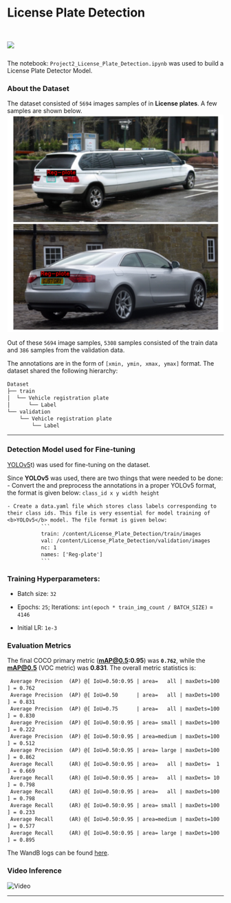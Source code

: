 # License Plate Detection
# <img src = "https://opencv.org/wp-content/uploads/2021/06/OpenCV_logo_black_.png">

The notebook: `Project2_License_Plate_Detection.ipynb` was used to build a License Plate Detector Model.

### About the Dataset

The dataset consisted of `5694` images samples of in **License plates**.  A few samples are shown below.
![Images](https://github.com/04092000f/License-Detection/blob/main/visuals/image.png)<br>

Out of these `5694` image samples,  `5308` samples consisted of the train data and `386` samples from the validation data.

The annotations are in the form of `[xmin, ymin, xmax, ymax]` format. The dataset shared the following hierarchy:

```
Dataset
├── train
│  └── Vehicle registration plate
│      └── Label
└── validation
    └── Vehicle registration plate
        └── Label
```



---

### Detection Model used for Fine-tuning

[YOLOv5](https://github.com/ultralytics/yolov5)t) was used for fine-tuning on the dataset.

Since <b>YOLOv5</b> was used, there are two things that were needed to be done:
    - Convert the and preprocess the annotations in a proper YOLOv5 format, the format is given below:
            `class_id x y width height`

    - Create a data.yaml file which stores class labels corresponding to their class ids. This file is very essential for model training of <b>YOLOv5</b> model. The file format is given below:
               ``` 
               train: /content/License_Plate_Detection/train/images
               val: /content/License_Plate_Detection/validation/images
               nc: 1
               names: ['Reg-plate']
               ```



### Training Hyperparameters:

* Batch size: `32`

* Epochs: `25`; Iterations: `int(epoch * train_img_count / BATCH_SIZE)`  = `4146`

* Initial LR: `1e-3`

  

### Evaluation Metrics

The final COCO primary metric (**mAP@0.5:0.95**) was **`0.762`**, while the **mAP@0.5** (VOC metric) was **0.831**. The overall metric statistics is:

```
 Average Precision  (AP) @[ IoU=0.50:0.95 | area=   all | maxDets=100 ] = 0.762
 Average Precision  (AP) @[ IoU=0.50      | area=   all | maxDets=100 ] = 0.831
 Average Precision  (AP) @[ IoU=0.75      | area=   all | maxDets=100 ] = 0.830
 Average Precision  (AP) @[ IoU=0.50:0.95 | area= small | maxDets=100 ] = 0.222
 Average Precision  (AP) @[ IoU=0.50:0.95 | area=medium | maxDets=100 ] = 0.512
 Average Precision  (AP) @[ IoU=0.50:0.95 | area= large | maxDets=100 ] = 0.862
 Average Recall     (AR) @[ IoU=0.50:0.95 | area=   all | maxDets=  1 ] = 0.669
 Average Recall     (AR) @[ IoU=0.50:0.95 | area=   all | maxDets= 10 ] = 0.798
 Average Recall     (AR) @[ IoU=0.50:0.95 | area=   all | maxDets=100 ] = 0.798
 Average Recall     (AR) @[ IoU=0.50:0.95 | area= small | maxDets=100 ] = 0.233
 Average Recall     (AR) @[ IoU=0.50:0.95 | area=medium | maxDets=100 ] = 0.577
 Average Recall     (AR) @[ IoU=0.50:0.95 | area= large | maxDets=100 ] = 0.895
```



The WandB logs can be found [here](https://wandb.ai/furqansa344-na/opencv_od_project/reports/License-Plate-Detection--Vmlldzo5MjA5NDcx?accessToken=axc7exli81c4oe8ykmppbw6hpz3k95bzn7w9ir8g7tepvi1vvghhokhdoo9d53le).


### Video Inference

![Video](visuals/video.gif)




---
